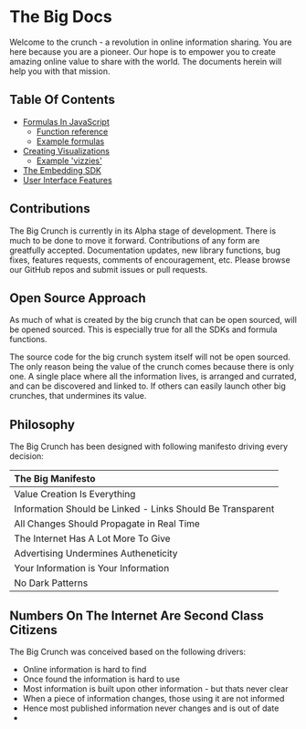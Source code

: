 # The Big Docs

Welcome to the crunch - a revolution in online information sharing. You are here because you are a pioneer. Our hope is to empower you to create amazing online value to share with the world. The documents herein will help you with that mission.

## Table Of Contents

* [Formulas In JavaScript](./FORMULAS_IN_JAVASCRIPT.md)
  * [Function reference](./FORMULAS_IN_JAVASCRIPT.md#funclist)
  * [Example formulas](./formula_examples)
* [Creating Visualizations](VIZZIES.md)
  * [Example 'vizzies']()
* [The Embedding SDK](./TBC_SDK.md)
* [User Interface Features]()

## Contributions

The Big Crunch is currently in its Alpha stage of development. There is much to be done to move it forward. Contributions of any form are greatfully accepted. Documentation updates, new library functions, bug fixes, features requests, comments of encouragement, etc. Please browse our GitHub repos and submit issues or pull requests.

## Open Source Approach

As much of what is created by the big crunch that can be open sourced, will be opened sourced. This is especially true for all the SDKs and formula functions.

The source code for the big crunch system itself will not be open sourced. The only reason being the value of the crunch comes because there is only one. A single place where all the information lives, is arranged and currated, and can be discovered and linked to. If others can easily launch other big crunches, that undermines its value.

## Philosophy

The Big Crunch has been designed with following manifesto driving every decision:

| The Big Manifesto                                          |
| :--------------------------------------------------------- |
| Value Creation Is Everything                               |
| Information Should be Linked - Links Should Be Transparent |
| All Changes Should Propagate in Real Time                  |
| The Internet Has A Lot More To Give                        |
| Advertising Undermines Autheneticity                       |
| Your Information is Your Information                       |
| No Dark Patterns                                           |

## Numbers On The Internet Are Second Class Citizens

The Big Crunch was conceived based on the following drivers:

* Online information is hard to find
* Once found the information is hard to use
* Most information is built upon other information - but thats never clear
* When a piece of information changes, those using it are not informed
* Hence most published information never changes and is out of date
*
